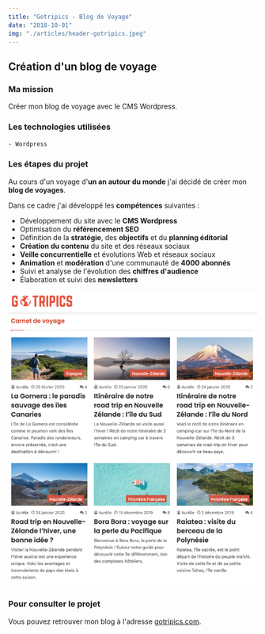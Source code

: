 ```yaml
---
title: "Gotripics - Blog de Voyage"
date: "2018-10-01"
img: "./articles/header-gotripics.jpeg"
---
```


## Création d'un blog de voyage

### Ma mission

Créer mon blog de voyage avec le CMS Wordpress.

### Les technologies utilisées

    - Wordpress

### Les étapes du projet

Au cours d'un voyage d'**un an autour du monde** j'ai décidé de créer mon **blog de voyages**.

Dans ce cadre j'ai développé les **compétences** suivantes :

- Développement du site avec le **CMS Wordpress**
- Optimisation du **référencement SEO**
- Définition de la **stratégie**, des **objectifs** et du **planning éditorial**
- **Création du contenu** du site et des réseaux sociaux
- **Veille concurrentielle** et évolutions Web et réseaux sociaux
- **Animation** et **modération** d'une communauté de **4000 abonnés**
- Suivi et analyse de l'évolution des **chiffres d'audience**
- Élaboration et suivi des **newsletters**

![carnets de voyage](./img-gotripics/carnet-voyage-gotripics.jpeg)

### Pour consulter le projet

Vous pouvez retrouver mon blog à l'adresse [gotripics.com](https://www.gotripics.com/ "Consulter mon blog").
